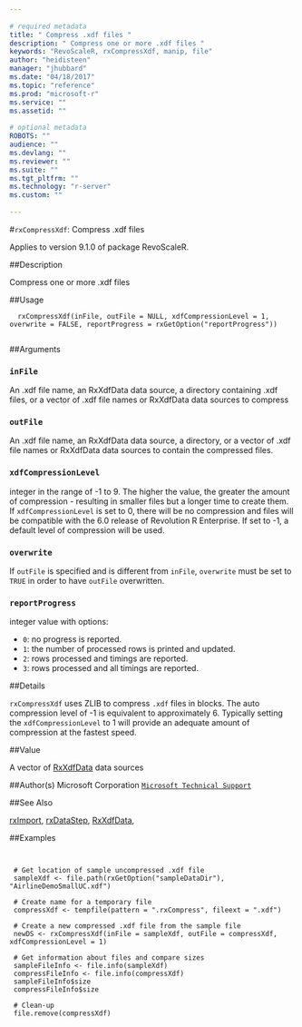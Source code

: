 ```yaml
--- 
 
# required metadata 
title: " Compress .xdf files " 
description: " Compress one or more .xdf files " 
keywords: "RevoScaleR, rxCompressXdf, manip, file" 
author: "heidisteen" 
manager: "jhubbard" 
ms.date: "04/18/2017" 
ms.topic: "reference" 
ms.prod: "microsoft-r" 
ms.service: "" 
ms.assetid: "" 
 
# optional metadata 
ROBOTS: "" 
audience: "" 
ms.devlang: "" 
ms.reviewer: "" 
ms.suite: "" 
ms.tgt_pltfrm: "" 
ms.technology: "r-server" 
ms.custom: "" 
 
--- 
```

 
 
 #`rxCompressXdf`:  Compress .xdf files 

 Applies to version 9.1.0 of package RevoScaleR.
 
 ##Description
 
Compress one or more .xdf files
 
 
 ##Usage

```   
  rxCompressXdf(inFile, outFile = NULL, xdfCompressionLevel = 1, overwrite = FALSE, reportProgress = rxGetOption("reportProgress"))
 
```
 
 ##Arguments

   
    
 ### `inFile`
  An .xdf file name, an RxXdfData data source, a directory containing .xdf files, or a vector of .xdf file names or RxXdfData data sources to compress  
  
    
 ### `outFile`
  An .xdf file name, an RxXdfData data source, a directory, or a vector of .xdf file names or RxXdfData data sources to contain the compressed files.  
  
    
 ### `xdfCompressionLevel`
 integer in the range of -1 to 9.  The higher the value, the greater the  amount of compression - resulting in smaller files but a longer time to create them. If  `xdfCompressionLevel` is set to 0, there will be no compression and files will be compatible  with the 6.0 release of Revolution R Enterprise.  If set to -1, a default level of compression  will be used.   
  
    
 ### `overwrite`
  If `outFile` is specified and is different from `inFile`, `overwrite` must be set to `TRUE` in order to have `outFile` overwritten.  
  
    
 ### `reportProgress`
  integer value with options:  
*   `0`: no progress is reported. 
*   `1`: the number of processed rows is printed and updated. 
*   `2`: rows processed and timings are reported. 
*   `3`: rows processed and all timings are reported. 
  
  
 
 
 ##Details
 
`rxCompressXdf` uses ZLIB to compress `.xdf` files in blocks.  The auto compression level
of -1 is equivalent to approximately 6.  Typically setting the `xdfCompressionLevel` to 1 
will provide an adequate amount of compression at the fastest speed.
 
 
 ##Value
 
A vector of [RxXdfData](rxxdfdata.md) data sources
 
 ##Author(s)
 Microsoft Corporation [`Microsoft Technical Support`](https://go.microsoft.com/fwlink/?LinkID=698556&clcid=0x409)
 
 
 
 ##See Also
 
[rxImport](rximport.md),
[rxDataStep](rxdatastep.md),
[RxXdfData](rxxdfdata.md),
   
 ##Examples

 ```
   
  
  # Get location of sample uncompressed .xdf file
  sampleXdf <- file.path(rxGetOption("sampleDataDir"), "AirlineDemoSmallUC.xdf")
  	
  # Create name for a temporary file
  compressXdf <- tempfile(pattern = ".rxCompress", fileext = ".xdf")	
  
  # Create a new compressed .xdf file from the sample file
  newDS <- rxCompressXdf(inFile = sampleXdf, outFile = compressXdf, xdfCompressionLevel = 1)
  	
  # Get information about files and compare sizes
  sampleFileInfo <- file.info(sampleXdf)
  compressFileInfo <- file.info(compressXdf)
  sampleFileInfo$size
  compressFileInfo$size
  
  # Clean-up
  file.remove(compressXdf)
  
 
```
 
 
 

